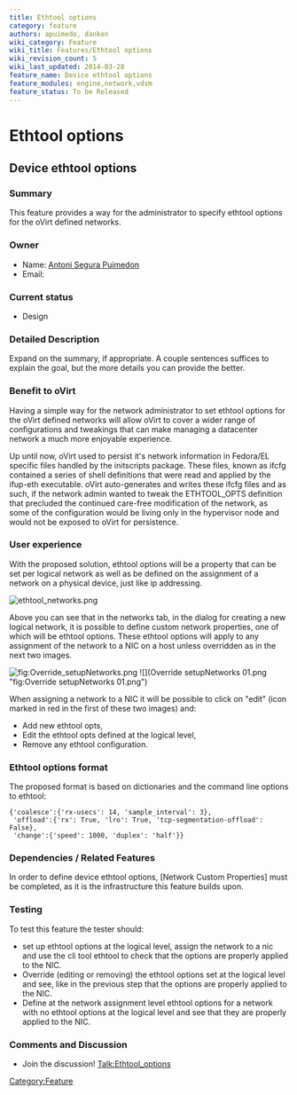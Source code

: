 ```yaml
---
title: Ethtool options
category: feature
authors: apuimedo, danken
wiki_category: Feature
wiki_title: Features/Ethtool options
wiki_revision_count: 5
wiki_last_updated: 2014-03-28
feature_name: Device ethtool options
feature_modules: engine,network,vdsm
feature_status: To be Released
---
```


# Ethtool options

## Device ethtool options

### Summary

This feature provides a way for the administrator to specify ethtool options for the oVirt defined networks.

### Owner

*   Name: [ Antoni Segura Puimedon](User:apuimedo)
*   Email: <asegurap At redhat.com>

### Current status

*   Design

### Detailed Description

Expand on the summary, if appropriate. A couple sentences suffices to explain the goal, but the more details you can provide the better.

### Benefit to oVirt

Having a simple way for the network administrator to set ethtool options for the oVirt defined networks will allow oVirt to cover a wider range of configurations and tweakings that can make managing a datacenter network a much more enjoyable experience.

Up until now, oVirt used to persist it's network information in Fedora/EL specific files handled by the initscripts package. These files, known as ifcfg contained a series of shell definitions that were read and applied by the ifup-eth executable. oVirt auto-generates and writes these ifcfg files and as such, if the network admin wanted to tweak the ETHTOOL_OPTS definition that precluded the continued care-free modification of the network, as some of the configuration would be living only in the hypervisor node and would not be exposed to oVirt for persistence.

### User experience

With the proposed solution, ethtool options will be a property that can be set per logical network as well as be defined on the assignment of a network on a physical device, just like ip addressing.

![](ethtool_networks.png "ethtool_networks.png")

Above you can see that in the networks tab, in the dialog for creating a new logical network, it is possible to define custom network properties, one of which will be ethtool options. These ethtool options will apply to any assignment of the network to a NIC on a host unless overridden as in the next two images.

![](Override_setupNetworks.png "fig:Override_setupNetworks.png") ![](Override setupNetworks 01.png "fig:Override setupNetworks 01.png")

When assigning a network to a NIC it will be possible to click on "edit" (icon marked in red in the first of these two images) and:

*   Add new ethtool opts,
*   Edit the ethtool opts defined at the logical level,
*   Remove any ethtool configuration.

### Ethtool options format

The proposed format is based on dictionaries and the command line options to ethtool:

    {'coalesce':{'rx-usecs': 14, 'sample_interval': 3}, 
     'offload':{'rx': True, 'lro': True, 'tcp-segmentation-offload': False},
     'change':{'speed': 1000, 'duplex': 'half'}}

### Dependencies / Related Features

In order to define device ethtool options, [Network Custom Properties] must be completed, as it is the infrastructure this feature builds upon.

### Testing

To test this feature the tester should:

*   set up ethtool options at the logical level, assign the network to a nic and use the cli tool ethtool to check that the options are properly applied to the NIC.
*   Override (editing or removing) the ethtool options set at the logical level and see, like in the previous step that the options are properly applied to the NIC.
*   Define at the network assignment level ethtool options for a network with no ethtool options at the logical level and see that they are properly applied to the NIC.

### Comments and Discussion

*   Join the discussion! <Talk:Ethtool_options>

<Category:Feature>
